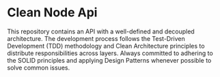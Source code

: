 # Clean Node Api
This repository contains an API with a well-defined and decoupled architecture. The development process follows the Test-Driven Development (TDD) methodology and Clean Architecture principles to distribute responsibilities across layers. Always committed to adhering to the SOLID principles and applying Design Patterns whenever possible to solve common issues.
